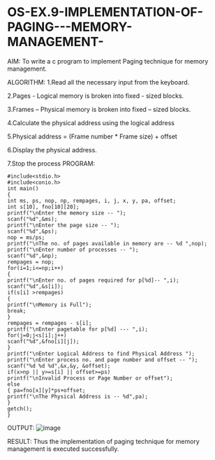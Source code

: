 # OS-EX.9-IMPLEMENTATION-OF-PAGING---MEMORY-MANAGEMENT-

AIM:
To write a c program to implement Paging technique for memory management.

ALGORITHM:
1.Read all the necessary input from the keyboard.

2.Pages - Logical memory is broken into fixed - sized blocks.

3.Frames – Physical memory is broken into fixed – sized blocks.

4.Calculate the physical address using the logical address

5.Physical address = (Frame number * Frame size) + offset

6.Display the physical address.

7.Stop the process
PROGRAM:
```
#include<stdio.h>
#include<conio.h>
int main()
{
int ms, ps, nop, np, rempages, i, j, x, y, pa, offset;
int s[10], fno[10][20];
printf("\nEnter the memory size -- ");
scanf("%d",&ms);
printf("\nEnter the page size -- ");
scanf("%d",&ps);
nop = ms/ps;
printf("\nThe no. of pages available in memory are -- %d ",nop);
printf("\nEnter number of processes -- ");
scanf("%d",&np);
rempages = nop;
for(i=1;i<=np;i++)
{
printf("\nEnter no. of pages required for p[%d]-- ",i);
scanf("%d",&s[i]);
if(s[i] >rempages)
{
printf("\nMemory is Full");
break;
}
rempages = rempages - s[i];
printf("\nEnter pagetable for p[%d] --- ",i);
for(j=0;j<s[i];j++)
scanf("%d",&fno[i][j]);
}
printf("\nEnter Logical Address to find Physical Address ");
printf("\nEnter process no. and page number and offset -- ");
scanf("%d %d %d",&x,&y, &offset);
if(x>np || y>=s[i] || offset>=ps)
printf("\nInvalid Process or Page Number or offset");
else
{ pa=fno[x][y]*ps+offset;
printf("\nThe Physical Address is -- %d",pa);
}
getch();
}
```
OUTPUT:
![image](https://github.com/Reebak04/OS-EX.9-IMPLEMENTATION-OF-PAGING---MEMORY-MANAGEMENT-/assets/118364993/03b785d4-d772-466f-9b28-3841c064ccca)

RESULT:
Thus the implementation of paging technique for memory management is executed successfully.

